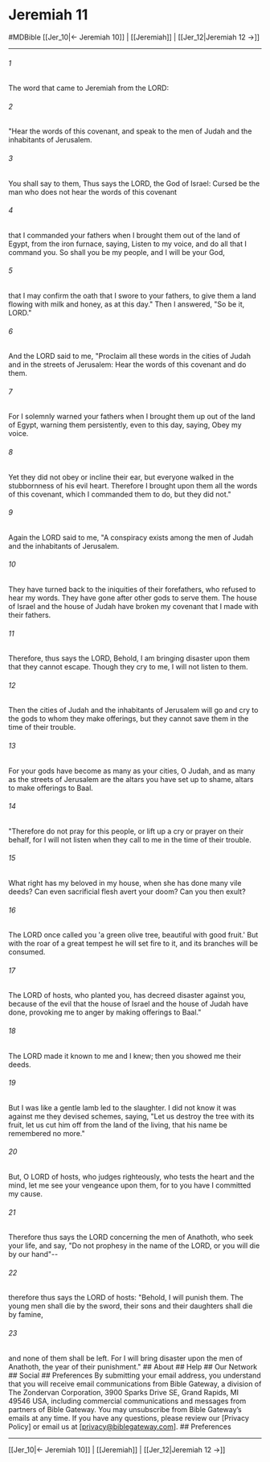 # Jeremiah 11
#MDBible
[[Jer_10|← Jeremiah 10]] | [[Jeremiah]] | [[Jer_12|Jeremiah 12 →]]

***


###### 1 
The word that came to Jeremiah from the LORD: 

###### 2 
"Hear the words of this covenant, and speak to the men of Judah and the inhabitants of Jerusalem. 

###### 3 
You shall say to them, Thus says the LORD, the God of Israel: Cursed be the man who does not hear the words of this covenant 

###### 4 
that I commanded your fathers when I brought them out of the land of Egypt, from the iron furnace, saying, Listen to my voice, and do all that I command you. So shall you be my people, and I will be your God, 

###### 5 
that I may confirm the oath that I swore to your fathers, to give them a land flowing with milk and honey, as at this day." Then I answered, "So be it, LORD." 

###### 6 
And the LORD said to me, "Proclaim all these words in the cities of Judah and in the streets of Jerusalem: Hear the words of this covenant and do them. 

###### 7 
For I solemnly warned your fathers when I brought them up out of the land of Egypt, warning them persistently, even to this day, saying, Obey my voice. 

###### 8 
Yet they did not obey or incline their ear, but everyone walked in the stubbornness of his evil heart. Therefore I brought upon them all the words of this covenant, which I commanded them to do, but they did not." 

###### 9 
Again the LORD said to me, "A conspiracy exists among the men of Judah and the inhabitants of Jerusalem. 

###### 10 
They have turned back to the iniquities of their forefathers, who refused to hear my words. They have gone after other gods to serve them. The house of Israel and the house of Judah have broken my covenant that I made with their fathers. 

###### 11 
Therefore, thus says the LORD, Behold, I am bringing disaster upon them that they cannot escape. Though they cry to me, I will not listen to them. 

###### 12 
Then the cities of Judah and the inhabitants of Jerusalem will go and cry to the gods to whom they make offerings, but they cannot save them in the time of their trouble. 

###### 13 
For your gods have become as many as your cities, O Judah, and as many as the streets of Jerusalem are the altars you have set up to shame, altars to make offerings to Baal. 

###### 14 
"Therefore do not pray for this people, or lift up a cry or prayer on their behalf, for I will not listen when they call to me in the time of their trouble. 

###### 15 
What right has my beloved in my house, when she has done many vile deeds? Can even sacrificial flesh avert your doom? Can you then exult? 

###### 16 
The LORD once called you 'a green olive tree, beautiful with good fruit.' But with the roar of a great tempest he will set fire to it, and its branches will be consumed. 

###### 17 
The LORD of hosts, who planted you, has decreed disaster against you, because of the evil that the house of Israel and the house of Judah have done, provoking me to anger by making offerings to Baal." 

###### 18 
The LORD made it known to me and I knew; then you showed me their deeds. 

###### 19 
But I was like a gentle lamb led to the slaughter. I did not know it was against me they devised schemes, saying, "Let us destroy the tree with its fruit, let us cut him off from the land of the living, that his name be remembered no more." 

###### 20 
But, O LORD of hosts, who judges righteously, who tests the heart and the mind, let me see your vengeance upon them, for to you have I committed my cause. 

###### 21 
Therefore thus says the LORD concerning the men of Anathoth, who seek your life, and say, "Do not prophesy in the name of the LORD, or you will die by our hand"-- 

###### 22 
therefore thus says the LORD of hosts: "Behold, I will punish them. The young men shall die by the sword, their sons and their daughters shall die by famine, 

###### 23 
and none of them shall be left. For I will bring disaster upon the men of Anathoth, the year of their punishment." ## About ## Help ## Our Network ## Social ## Preferences By submitting your email address, you understand that you will receive email communications from Bible Gateway, a division of The Zondervan Corporation, 3900 Sparks Drive SE, Grand Rapids, MI 49546 USA, including commercial communications and messages from partners of Bible Gateway. You may unsubscribe from Bible Gateway&rsquo;s emails at any time. If you have any questions, please review our [Privacy Policy] or email us at [privacy@biblegateway.com]. ## Preferences

***

[[Jer_10|← Jeremiah 10]] | [[Jeremiah]] | [[Jer_12|Jeremiah 12 →]]
